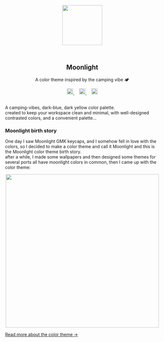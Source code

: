 <!-- ![Color theme is still in development](https://i.imgur.com/oHukwmD.png)-->
<br>
<p align="center">
    <img src="https://i.imgur.com/WxkW0lI.png" width = 130rem/>
</p>
<br>
<h2 align="center"> <b>Moonlight</b> </h2>
<p align="center">A color theme inspired by the camping vibe 🏕</p>
<div align="center">
<a href="https://moonlight.nicepage.io">
<img  src="https://i.imgur.com/TGt9Aop.png" width = 20rem />
</a> &nbsp&nbsp&nbsp
<a href="https://twitter.com/ColorMoonlight">
<img  src="https://i.imgur.com/8ITOrFV.png" width = 20rem />
</a> &nbsp&nbsp&nbsp
<a href="https://discord.gg/E6kbQnfHNy">
<img  src="https://i.imgur.com/GxEn6nv.png" width = 20rem />
</a>
</div>
<br>
<p>
A camping-vibes, dark-blue, dark yellow color palette.<br>
created to keep your workspace clean and minimal, with well-designed contrasted colors, and a convenient palette...
</p>
<h3>Moonlight birth story</h3>
<p >
One day I saw Moonlight GMK keycaps, and I somehow fell in love with the colors, so I decided to make a color theme and call it Moonlight and this is the Moonlight color theme birth story.<br>
after a while, I made some wallpapers and then designed some themes for several ports all have moonlight colors in common, then I came up with the color theme:
<br>
<div align="center">
<img  src="https://i.imgur.com/nj27jHN.png" width = 500rem />
</div>
</p>
<p>
<a href="https://github.com/Moonlight-theme/Color-theme">Read more about the color theme →</a>
</p>
